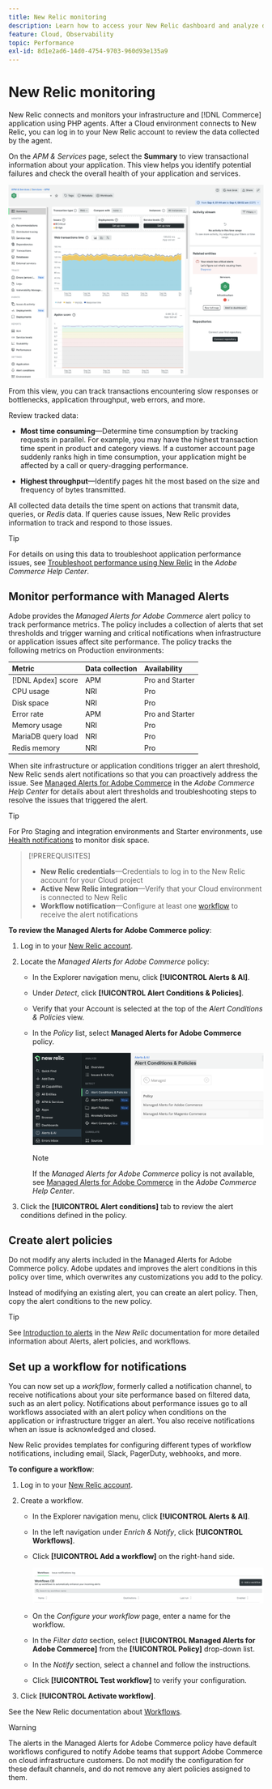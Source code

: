 ```yaml
---
title: New Relic monitoring
description: Learn how to access your New Relic dashboard and analyze data from your Adobe Commerce on cloud infrastructure project.
feature: Cloud, Observability
topic: Performance
exl-id: 8d1e2ad6-14d0-4754-9703-960d93e135a9
---
```

# New Relic monitoring

New Relic connects and monitors your infrastructure and [!DNL Commerce] application using PHP agents. After a Cloud environment connects to New Relic, you can log in to your New Relic account to review the data collected by the agent.

On the _APM & Services_ page, select the **Summary** to view transactional information about your application. This view helps you identify potential failures and check the overall health of your application and services.

![Cloud project New Relic overview page](../../assets/new-relic/dashboard.png)

From this view, you can track transactions encountering slow responses or bottlenecks, application throughput, web errors, and more.

Review tracked data:

- **Most time consuming**—Determine time consumption by tracking requests in parallel. For example, you may have the highest transaction time spent in product and category views. If a customer account page suddenly ranks high in time consumption, your application might be affected by a call or query-dragging performance.

- **Highest throughput**—Identify pages hit the most based on the size and frequency of bytes transmitted.

All collected data details the time spent on actions that transmit data, queries, or _Redis_ data. If queries cause issues, New Relic provides information to track and respond to those issues.

>[!TIP]
>
>For details on using this data to troubleshoot application performance issues, see [Troubleshoot performance using New Relic](https://experienceleague.adobe.com/docs/commerce-knowledge-base/kb/troubleshooting/miscellaneous/troubleshoot-performance-using-new-relic-on-magento-commerce.html) in the _Adobe Commerce Help Center_.

## Monitor performance with Managed Alerts

Adobe provides the _Managed Alerts for Adobe Commerce_ alert policy to track performance metrics. The policy includes a collection of alerts that set thresholds and trigger warning and critical notifications when infrastructure or application issues affect site performance. The policy tracks the following metrics on Production environments:

| Metric             | Data collection | Availability    |
|:-------------------|:----------------|:----------------|
| [!DNL Apdex] score        | APM             | Pro and Starter |
| CPU usage          | NRI             | Pro             |
| Disk space         | NRI             | Pro             |
| Error rate         | APM             | Pro and Starter |
| Memory usage       | NRI             | Pro             |
| MariaDB query load | NRI             | Pro             |
| Redis memory       | NRI             | Pro             |

When site infrastructure or application conditions trigger an alert threshold, New Relic sends alert notifications so that you can proactively address the issue. See [Managed Alerts for Adobe Commerce](https://experienceleague.adobe.com/docs/commerce-knowledge-base/kb/support-tools/managed-alerts/managed-alerts-for-magento-commerce.html) in the _Adobe Commerce Help Center_ for details about alert thresholds and troubleshooting steps to resolve the issues that triggered the alert.

>[!TIP]
>
>For Pro Staging and integration environments and Starter environments, use [Health notifications](../integrations/health-notifications.md) to monitor disk space.

>[!PREREQUISITES]
>
>- **New Relic credentials**—Credentials to log in to the New Relic account for your Cloud project
>- **Active New Relic integration**—Verify that your Cloud environment is connected to New Relic
>- **Workflow notification**—Configure at least one [workflow](#set-up-a-workflow-for-notifications) to receive the alert notifications

**To review the Managed Alerts for Adobe Commerce policy**:

1. Log in to your [New Relic account](https://login.newrelic.com/login).

1. Locate the _Managed Alerts for Adobe Commerce_ policy:

   - In the Explorer navigation menu, click **[!UICONTROL Alerts & AI]**.

   - Under _Detect_, click **[!UICONTROL Alert Conditions & Policies]**.
   
   - Verify that your Account is selected at the top of the _Alert Conditions & Policies_ view.

   - In the _Policy_ list, select **Managed Alerts for Adobe Commerce** policy.

      ![Generated alert policies](../../assets/new-relic/managed-alerts-policy.png)

      >[!NOTE]
      >
      >If the _Managed Alerts for Adobe Commerce_ policy is not available, see [Managed Alerts for Adobe Commerce](https://experienceleague.adobe.com/docs/commerce-knowledge-base/kb/support-tools/managed-alerts/managed-alerts-for-magento-commerce.html) in the _Adobe Commerce Help Center_.

1. Click the **[!UICONTROL Alert conditions]** tab to review the alert conditions defined in the policy.

## Create alert policies

Do not modify any alerts included in the Managed Alerts for Adobe Commerce policy. Adobe updates and improves the alert conditions in this policy over time, which overwrites any customizations you add to the policy.

Instead of modifying an existing alert, you can create an alert policy. Then, copy the alert conditions to the new policy.

>[!TIP]
>
>See [Introduction to alerts](https://docs.newrelic.com/docs/alerts/overview/) in the _New Relic_ documentation for more detailed information about Alerts, alert policies, and workflows.

## Set up a workflow for notifications

You can now set up a _workflow_, formerly called a notification channel, to receive notifications about your site performance based on filtered data, such as an alert policy. Notifications about performance issues go to all workflows associated with an alert policy when conditions on the application or infrastructure trigger an alert. You also receive notifications when an issue is acknowledged and closed.

New Relic provides templates for configuring different types of workflow notifications, including email, Slack, PagerDuty, webhooks, and more.

**To configure a workflow**:

1. Log in to your [New Relic account](https://login.newrelic.com/login).

1. Create a workflow.

   - In the Explorer navigation menu, click **[!UICONTROL Alerts & AI]**.

   - In the left navigation under _Enrich & Notify_, click **[!UICONTROL Workflows]**.

   - Click **[!UICONTROL Add a workflow]** on the right-hand side.

      ![New Relic add a workflow](../../assets/new-relic/add-a-workflow.png)

   - On the _Configure your workflow_ page, enter a name for the workflow.

   - In the _Filter data_ section, select **[!UICONTROL Managed Alerts for Adobe Commerce]** from the **[!UICONTROL Policy]** drop-down list.

   - In the _Notify_ section, select a channel and follow the instructions.

   - Click **[!UICONTROL Test workflow]** to verify your configuration.

1. Click **[!UICONTROL Activate workflow]**.

See the New Relic documentation about [Workflows](https://docs.newrelic.com/docs/alerts-applied-intelligence/applied-intelligence/incident-workflows/incident-workflows/).

>[!WARNING]
>
>The alerts in the Managed Alerts for Adobe Commerce policy have default workflows configured to notify Adobe teams that support Adobe Commerce on cloud infrastructure customers. Do not modify the configuration for these default channels, and do not remove any alert policies assigned to them.
